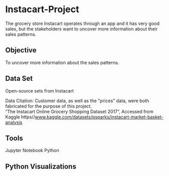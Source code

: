 # Instacart-Project
The grocery store Instacart operates through an app and it has very good sales, but the stakeholders want to uncover more information about their sales patterns.

## Objective

To uncover more information about the sales patterns. 

## Data Set

Open-source sets from Instacart

Data Citation: Customer data, as well as the "prices" data, were both fabricated for the purpose of this project.														
“The Instacart Online Grocery Shopping Dataset 2017”, Accessed from Kaggle 
https//www.kaggle.com/datasets/psparks/instacart-market-basket-analysis
													
## Tools

Jupyter Notebook
Python

## Python Visualizations

